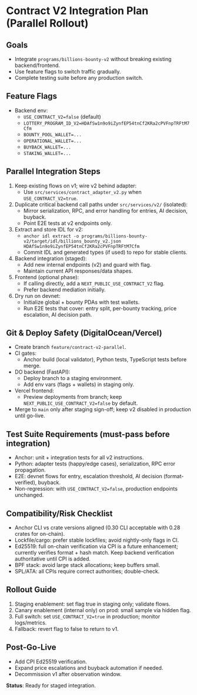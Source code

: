 # Contract V2 Integration Plan (Parallel Rollout)

## Goals
- Integrate `programs/billions-bounty-v2` without breaking existing backend/frontend.
- Use feature flags to switch traffic gradually.
- Complete testing suite before any production switch.

## Feature Flags
- Backend env:
  - `USE_CONTRACT_V2=false` (default)
  - `LOTTERY_PROGRAM_ID_V2=HDAfSw1n9o9iZynfEP54tnCf2KRa2cPVFnpTRFtM7Cfm`
  - `BOUNTY_POOL_WALLET=...`
  - `OPERATIONAL_WALLET=...`
  - `BUYBACK_WALLET=...`
  - `STAKING_WALLET=...`

## Parallel Integration Steps
1. Keep existing flows on v1; wire v2 behind adapter:
   - Use `src/services/contract_adapter_v2.py` when `USE_CONTRACT_V2=true`.
2. Duplicate critical backend call paths under `src/services/v2/` (isolated):
   - Mirror serialization, RPC, and error handling for entries, AI decision, buyback.
   - Point E2E tests at v2 endpoints only.
3. Extract and store IDL for v2:
   - `anchor idl extract -o programs/billions-bounty-v2/target/idl/billions_bounty_v2.json HDAfSw1n9o9iZynfEP54tnCf2KRa2cPVFnpTRFtM7Cfm`
   - Commit IDL and generated types (if used) to repo for stable clients.
4. Backend integration (staged):
   - Add new internal endpoints (v2) and guard with flag.
   - Maintain current API responses/data shapes.
5. Frontend (optional phase):
   - If calling directly, add a `NEXT_PUBLIC_USE_CONTRACT_V2` flag.
   - Prefer backend mediation initially.
6. Dry run on devnet:
   - Initialize global + bounty PDAs with test wallets.
   - Run E2E tests that cover: entry split, per-bounty tracking, price escalation, AI decision path.

## Git & Deploy Safety (DigitalOcean/Vercel)
- Create branch `feature/contract-v2-parallel`.
- CI gates:
  - Anchor build (local validator), Python tests, TypeScript tests before merge.
- DO backend (FastAPI):
  - Deploy branch to a staging environment.
  - Add env vars (flags + wallets) in staging only.
- Vercel frontend:
  - Preview deployments from branch; keep `NEXT_PUBLIC_USE_CONTRACT_V2=false` by default.
- Merge to `main` only after staging sign-off; keep v2 disabled in production until go-live.

## Test Suite Requirements (must-pass before integration)
- Anchor: unit + integration tests for all v2 instructions.
- Python: adapter tests (happy/edge cases), serialization, RPC error propagation.
- E2E: devnet flows for entry, escalation threshold, AI decision (format-verified), buyback.
- Non-regression: with `USE_CONTRACT_V2=false`, production endpoints unchanged.

## Compatibility/Risk Checklist
- Anchor CLI vs crate versions aligned (0.30 CLI acceptable with 0.28 crates for on-chain).
- Lockfile/cargo: prefer stable lockfiles; avoid nightly-only flags in CI.
- Ed25519: full on-chain verification via CPI is a future enhancement; currently verifies format + hash match. Keep backend verification authoritative until CPI is added.
- BPF stack: avoid large stack allocations; keep buffers small.
- SPL/ATA: all CPIs require correct authorities; double-check.

## Rollout Guide
1. Staging enablement: set flag true in staging only; validate flows.
2. Canary enablement (internal only) on prod: small sample via hidden flag.
3. Full switch: set `USE_CONTRACT_V2=true` in production; monitor logs/metrics.
4. Fallback: revert flag to false to return to v1.

## Post-Go-Live
- Add CPI Ed25519 verification.
- Expand price escalations and buyback automation if needed.
- Decommission v1 after observation window.

**Status**: Ready for staged integration.
